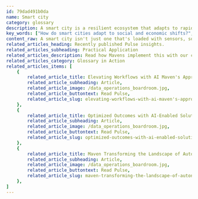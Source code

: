 ```yaml
---
id: 79dad491b0da
name: Smart city
category: glossary
description: A smart city is a resilient ecosystem that adapts to rapid social and economic shifts, leveraging technologies like 5G to enhance urban life and foster innovation through collaboration, strategic development of technologies, and secure data sharing.
key_words: ["How do smart cities adapt to social and economic shifts?", "What role does 5G play in the development of smart cities?", "How is a smart city ecosystem constructed for future readiness?", "What are the primary directives in creating a smart city?", "How do smart cities foster innovation and collaboration?", "How do incremental solutions contribute to smart city development?", "What emerging technologies are shaping the future of smart cities?", "Why is data sharing important for smart city success?", "How are security and privacy managed in smart cities?", "What are the impacts of artificial intelligence on smart city evolution?"]
content_raw: A smart city isn't just one that's loaded with sensors, solar panels, or rooftop farms; it's a city that has laid a resilient foundation, capable of adapting to social and economic shifts. More than ever, smart cities of the future need to be equipped for rapid changes, and technologies like 5G are paving the way; offering ultra-low latency, extreme speeds, vast bandwidth, and unwavering reliability. These enhancements have the power to rejuvenate the technological capabilities cities anchor themselves on, while also improving the overall quality of life for their residents. Creating a smart city is a complex task which revolves around six primary directives 1. Constructing a tripartite ecosystem which comprises cities, infrastructure providers, and tech integrators. Their collaboration on ideas, technologies, abilities, and financial support for a vision that's future-ready is crucial. 2. This ecosystem must foster mutually beneficial relationships, induce experimentation and progress, thus creating an atmosphere conducive to innovation and collaboration. 3. Attention must be given to individual solutions that contribute to a shared base. Instead of launching a comprehensive solution that spans several applications in a singular leap, incrementally building on previous solutions fosters agility and adaptiveness. 4. High-impact emerging technologies ought to be embraced. Automation, artificial intelligence, electric vehicles, data analytics, mobile technologies, and cloud computing have been foundational for smart cities, but with 5G's latency, speed, and bandwidth, their value is further enhanced. Emerging technologies such as digital twins and blockchain also hold massive potential as a building block for future-ready smart cities. 5. Data sharing is key. High-quality data is vital for a smart city, and access to this data should not be restricted. Improved public services, economic development, and the overall quality of life can only be achieved if stakeholders freely share data. 6. Security and privacy are paramount. Given that smart cities rely on data collection, potential cybersecurity threats, and citizen surveillance issues need to be adequately addressed. By adopting these strategies, cities, tech integrators, and infrastructure providers can surmount challenges and set the stage for a future-ready transformation. The smart city isn't just about today; it's about preparing for an uncertain, but exciting future.
related_articles_heading: Recently published Pulse insights.
related_articles_subheading: Practical Application
related_articles_description: Read how Mavens implement this with our clients.
related_articles_category: Glossary in Action
related_articles_items: [
	{
		related_article_title: Elevating Workflows with AI Maven's Approach,
		related_article_subheading: Article,
		related_article_image: /data_operations_boardroom.jpg,
		related_article_buttontext: Read Pulse,
		related_article_slug: elevating-workflows-with-ai-maven's-approach
	},
	{
		related_article_title: Optimized Outcomes with AI-Enabled Solutions,
		related_article_subheading: Article,
		related_article_image: /data_operations_boardroom.jpg,
		related_article_buttontext: Read Pulse,
		related_article_slug: optimized-outcomes-with-ai-enabled-solutions
	},
	{
		related_article_title: Maven Transforming the Landscape of Autonomous Vehicles,
		related_article_subheading: Article,
		related_article_image: /data_operations_boardroom.jpg,
		related_article_buttontext: Read Pulse,
		related_article_slug: maven-transforming-the-landscape-of-autonomous-vehicles
	},
]
---
```

